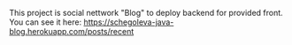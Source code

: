 This project is social nettwork "Blog" to deploy backend for provided front.
You can see it here: https://schegoleva-java-blog.herokuapp.com/posts/recent
